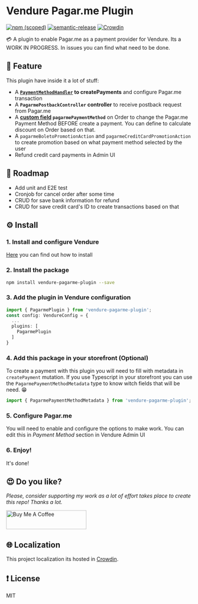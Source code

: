 # Vendure Pagar.me Plugin

[![npm (scoped)](https://img.shields.io/npm/v/vendure-pagarme-plugin.svg)](https://www.npmjs.com/package/vendure-pagarme-plugin)
[![semantic-release](https://img.shields.io/badge/%20%20%F0%9F%93%A6%F0%9F%9A%80-semantic--release-e10079.svg)](https://github.com/semantic-release/semantic-release)
[![Crowdin](https://badges.crowdin.net/vendure-pagarme-plugin/localized.svg)](https://crowdin.com/project/vendure-pagarme-plugin)

💳 A plugin to enable Pagar.me as a payment provider for Vendure. Its a WORK IN PROGRESS. In issues you can find what need to be done.

## 🌟 Feature
This plugin have inside it a lot of stuff:
- A **[`PaymentMethodHandler`](https://www.vendure.io/docs/typescript-api/payment/payment-method-handler/) to createPayments** and configure Pagar.me transaction
- A **`PagarmePostbackController` controller** to receive postback request from Pagar.me
- A **[custom field](https://www.vendure.io/docs/developer-guide/customizing-models/#customizing-models-with-custom-fields) `pagarmePaymentMethod`** on Order to change the Pagar.me Payment Method BEFORE create a payment. You can define to calculate discount on Order based on that.
- A `pagarmeBoletoPromotionAction` and `pagarmeCreditCardPromotionAction` to create promotion based on what payment method selected by the user
- Refund credit card payments in Admin UI

## 🚩 Roadmap
- Add unit and E2E test
- Cronjob for cancel order after some time
- CRUD for save bank information for refund
- CRUD for save credit card's ID to create transactions based on that

## ⚙️ Install
### 1. Install and configure Vendure
[Here](https://www.vendure.io/docs/getting-started/) you can find out how to install

### 2. Install the package
```bash
npm install vendure-pagarme-plugin --save
```

### 3. Add the plugin in Vendure configuration
```typescript
import { PagarmePlugin } from 'vendure-pagarme-plugin';
const config: VendureConfig = {
  ...
  plugins: [
    PagarmePlugin
  ]
}
```

### 4. Add this package in your storefront (Optional)
To create a payment with this plugin you will need to fill with metadata in `createPayment` mutation. If you use Typescript in your storefront you can use the `PagarmePaymentMethodMetadata` type to know witch fields that will be need. 😁

```typescript
import { PagarmePaymentMethodMetadata } from 'vendure-pagarme-plugin';
```

### 5. Configure Pagar.me
You will need to enable and configure the options to make work. You can edit this in _Payment Method_ section in Vendure Admin UI

### 6. Enjoy!
It's done!

## 😍 Do you like?
*Please, consider supporting my work as a lot of effort takes place to create this repo! Thanks a lot.*

<a href="https://www.buymeacoffee.com/jonycelio" target="_blank"><img src="https://cdn.buymeacoffee.com/buttons/default-yellow.png" alt="Buy Me A Coffee" style="height: 51px !important;width: 217px !important;" ></a>

## 🌐 Localization
This project localization its hosted in [Crowdin](https://crowdin.com/project/vendure-pagarme-plugin).

## ❗️ License
MIT 